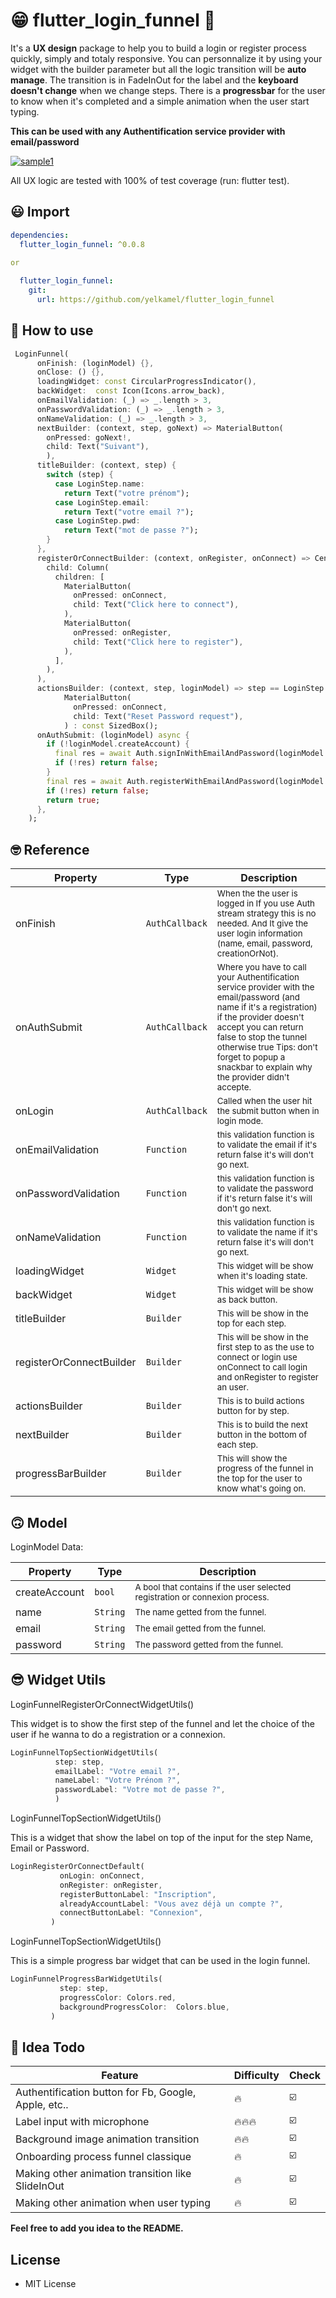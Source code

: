 # 😁 flutter_login_funnel 👥

It's a **UX design** package to help you to build a login or register process quickly, simply and totaly responsive.
You can personnalize it by using your widget with the builder parameter but all the logic transition will be **auto manage**.
The transition is in FadeInOut for the label and the **keyboard doesn't change** when we change steps.
There is a  **progressbar** for the user to know when it's completed and a simple animation when the user start typing.

**This can be used with any Authentification service provider with email/password**

[![sample1](./medias/login_funnel_preview.gif)](https://github.com/yelkamel/flutter_login_funnel)

All UX logic are tested with 100% of test coverage (run: flutter test).

## 😃 Import

```yaml
dependencies:
  flutter_login_funnel: ^0.0.8
  
or

  flutter_login_funnel:
    git:
      url: https://github.com/yelkamel/flutter_login_funnel
```

## 🧐 How to use

```Dart
 LoginFunnel(
      onFinish: (loginModel) {},
      onClose: () {},
      loadingWidget: const CircularProgressIndicator(),
      backWidget:  const Icon(Icons.arrow_back),
      onEmailValidation: (_) => _.length > 3,
      onPasswordValidation: (_) => _.length > 3,
      onNameValidation: (_) => _.length > 3,
      nextBuilder: (context, step, goNext) => MaterialButton(
        onPressed: goNext!,
        child: Text("Suivant"),
        ),
      titleBuilder: (context, step) {
        switch (step) {
          case LoginStep.name:
            return Text("votre prénom");
          case LoginStep.email:
            return Text("votre email ?");
          case LoginStep.pwd:
            return Text("mot de passe ?");
        }
      },
      registerOrConnectBuilder: (context, onRegister, onConnect) => Center(
        child: Column(
          children: [
            MaterialButton(
              onPressed: onConnect,
              child: Text("Click here to connect"),
            ),
            MaterialButton(
              onPressed: onRegister,
              child: Text("Click here to register"),
            ),
          ],
        ),
      ),
      actionsBuilder: (context, step, loginModel) => step == LoginStep.password ? 
            MaterialButton(
              onPressed: onConnect,
              child: Text("Reset Password request"),
            ) : const SizedBox();
      onAuthSubmit: (loginModel) async {
        if (!loginModel.createAccount) {
          final res = await Auth.signInWithEmailAndPassword(loginModel.email, loginModel.password);
          if (!res) return false;
        }
        final res = await Auth.registerWithEmailAndPassword(loginModel.email, loginModel.password);
        if (!res) return false;
        return true;
      },
    );
```


## 🤓 Reference

Property |   Type     | Description
-------- |------------| ---------------
onFinish |   `AuthCallback`     | <sub> When the the user is logged in If you use Auth stream strategy this is no needed. And It give the user login information (name, email, password, creationOrNot).</sub>
onAuthSubmit | `AuthCallback` | <sub>Where you have to call your Authentification service provider with the email/password (and name if it's a registration) if the provider doesn't accept you can return false to stop the tunnel otherwise true Tips: don't forget to popup a snackbar to explain why the provider didn't accepte.</sub>
onLogin |   `AuthCallback`     | <sub>Called when the user hit the submit button when in login mode.</sub>
onEmailValidation | `Function` | <sub>this validation function is to validate the email if it's return false it's will don't go next.</sub>
onPasswordValidation |   `Function`     | <sub>this validation function is to validate the password if it's return false it's will don't go next.</sub>
onNameValidation | `Function` | <sub>this validation function is to validate the name if it's return false it's will don't go next.</sub>
loadingWidget | `Widget` | <sub>This widget will be show when it's loading state.</sub>
backWidget | `Widget` | <sub>This widget will be show as back button.</sub>
titleBuilder | `Builder` | <sub>This will be show in the top for each step.</sub>
registerOrConnectBuilder | `Builder` | <sub>This will be show in the first step to as the use to connect or login use onConnect to call login and onRegister to register an user.</sub>
actionsBuilder | `Builder` | <sub>This is to build actions button for by step.</sub>
nextBuilder | `Builder` | <sub>This is to build the next button in the bottom of each step.</sub>
progressBarBuilder | `Builder` | <sub>This will show the progress of the funnel in the top for the user to know what's going on.</sub>


## 🙃 Model

LoginModel Data:

Property |   Type     | Description
-------- |------------| ---------------
createAccount |   `bool`     | <sub> A bool that contains if the user selected registration or connexion process.</sub>
name | `String` | <sub>The name getted from the funnel.</sub>
email |   `String`     | <sub>The email getted from the funnel.</sub>
password | `String` | <sub>The password getted from the funnel.</sub>


## 😎 Widget Utils

 LoginFunnelRegisterOrConnectWidgetUtils() 
 
 This widget is to show the first step of the funnel and let the choice of the user if he wanna to do a registration or a connexion.

  ```Dart
 LoginFunnelTopSectionWidgetUtils(  
            step: step,
            emailLabel: "Votre email ?",
            nameLabel: "Votre Prénom ?",
            passwordLabel: "Votre mot de passe ?",
            )
```

 LoginFunnelTopSectionWidgetUtils()

 This is a widget that show the label on top of the input for the step Name, Email or Password.

 ```Dart
 LoginRegisterOrConnectDefault(
            onLogin: onConnect,
            onRegister: onRegister,
            registerButtonLabel: "Inscription",
            alreadyAccountLabel: "Vous avez déjà un compte ?",
            connectButtonLabel: "Connexion",
          )
```

 LoginFunnelTopSectionWidgetUtils()

This is a simple progress bar widget that can be used in the login funnel.

 ```Dart
 LoginFunnelProgressBarWidgetUtils(
            step: step,
            progressColor: Colors.red,
            backgroundProgressColor:  Colors.blue,
          )
```

## 🥳 Idea Todo

Feature | Difficulty | Check
-------- |------------| ---------------
Authentification button for Fb, Google, Apple, etc.. |   🔥    | <sub> ☑️</sub>
Label input with microphone |  🔥🔥🔥  | <sub> ☑️ </sub>
Background image animation transition |   🔥🔥     | <sub> ☑️ </sub>
Onboarding process funnel classique | 🔥 | <sub> ☑️ </sub>
Making other animation transition like SlideInOut | 🔥 | <sub> ☑️ </sub>
Making other animation when user typing | 🔥 | <sub> ☑️ </sub>

**Feel free to add you idea to the README.**

## License

* MIT License

[example project]: example/lib/main.dart